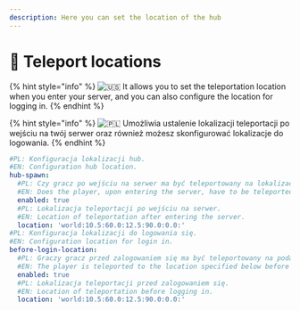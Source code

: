 ```yaml
---
description: Here you can set the location of the hub
---
```


# 🎥 Teleport locations

{% hint style="info" %}
![🇺🇸](https://twemoji.maxcdn.com/2/svg/1f1fa-1f1f8.svg) It allows you to set the teleportation location when you enter your server, and you can also configure the location for logging in.
{% endhint %}

{% hint style="info" %}
![🇵🇱](https://twemoji.maxcdn.com/2/svg/1f1f5-1f1f1.svg) Umożliwia ustalenie lokalizacji teleportacji po wejściu na twój serwer oraz również możesz skonfigurować lokalizacje do logowania.
{% endhint %}

```yaml
#PL: Konfiguracja lokalizacji hub.
#EN: Configuration hub location.
hub-spawn:
  #PL: Czy gracz po wejściu na serwer ma być teleportowany na lokalizacje podaną poniżej.
  #EN: Does the player, upon entering the server, have to be teleported to the location given below.
  enabled: true
  #PL: Lokalizacja teleportacji po wejściu na serwer.
  #EN: Location of teleportation after entering the server.
  location: 'world:10.5:60.0:12.5:90.0:0.0:'
#PL: Konfiguracja lokalizacji do logowania się.
#EN: Configuration location for login in.
before-login-location:
  #PL: Graczy gracz przed zalogowaniem się ma być teleportowany na podaną po niżej lokalizacje a po zalogowaniu się wracać na poprzednią?
  #EN: The player is teleported to the location specified below before logging in and then returned to the previous location after logging in?
  enabled: true
  #PL: Lokalizacja teleportacji przed zalogowaniem się.
  #EN: Location of teleportation before logging in.
  location: 'world:10.5:60.0:12.5:90.0:0.0:'
```

